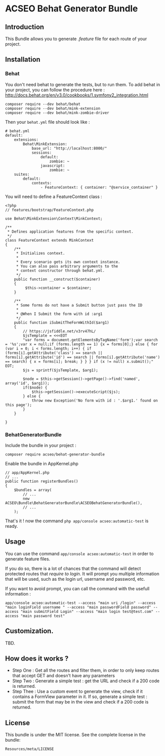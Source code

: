 # ACSEO Behat Generator Bundle

## Introduction

This Bundle allows you to generate *.feature* file for each route of your project.


## Installation

### Behat

You don't need behat to generate the tests, but to run them.
To add behat in your project, you can follow the procedure here : http://docs.behat.org/en/v3.0/cookbooks/1.symfony2_integration.html

```
composer require --dev behat/behat
composer require --dev behat/mink-extension
composer require --dev behat/mink-zombie-driver
```

Then your ```behat.yml``` file should look like :

```
# behat.yml
default:
    extensions:
        Behat\MinkExtension:
            base_url: "http://localhost:8000/"
            sessions:
                default:
                    zombie: ~
                javascript:
                    zombie: ~
    suites:
        default:
            contexts:
                - FeatureContext: { container: "@service_container" }
```

You will need to define a FeatureContext class :

```
<?php
// features/bootstrap/FeatureContext.php

use Behat\MinkExtension\Context\MinkContext;

/**
 * Defines application features from the specific context.
 */
class FeatureContext extends MinkContext
{
    /**
     * Initializes context.
     *
     * Every scenario gets its own context instance.
     * You can also pass arbitrary arguments to the
     * context constructor through behat.yml.
     */
    public function __construct($container)
    {
         $this->container = $container;
    }

    /**
     * Some forms do not have a Submit button just pass the ID
     *
     * @When I Submit the form with id :arg1
     */
    public function iSubmitTheFormWithId($arg1)
    {
        // https://jsfiddle.net/v3rv47hL/
        $jsTemplate = <<<EOT
        "var forms = document.getElementsByTagName('form');var search = '%s';var x = null;if (forms.length == 1) {x = forms[0];} else { for (var i = 0; i < forms.length; i++) { if (forms[i].getAttribute('class') == search || forms[i].getAttribute('id') == search || forms[i].getAttribute('name') == search) { x = forms[i]; break; } } } if (x != null) x.submit();"
EOT;
        $js = sprintf($jsTemplate, $arg1);

        $node = $this->getSession()->getPage()->find('named', array('id', $arg1));
        if($node) {
            $this->getSession()->executeScript($js);
        } else {
            throw new Exception('No form with id : '.$arg1.' found on this page');
        }
    }

}
```

### BehatGeneratorBundle

Include the bundle in your project :

```
composer require acseo/behat-generator-bundle
```

Enable the bundle in AppKernel.php

```
// app/AppKernel.php
// ...
public function registerBundles()
{
    $bundles = array(
        // ...
        new ACSEO\Bundle\BehatGeneratorBundle\ACSEOBehatGeneratorBundle(),
        // ...
    );
```

That's it ! now the command ```php app/console acseo:automatic-test``` is ready.

## Usage

You can use the command ```app/console acseo:automatic-test``` in order to generate feature files.

If you do so, there is a lot of chances that the command will detect protected routes that *require to login*.
It will prompt you multiple information that will be used, such as the login url, username and password, etc.

If you want to avoid prompt, you can call the command with the usefull information :

```
app/console acseo:automatic-test --access "main uri /login" --access "main loginField username " --access "main passwordField password" --access "main submitField Login" --access "main login test@test.com" --access "main password test"

```

## Customization.

TBD.


## How does it works ?

* Step One : Get all the routes and filter them, in order to only keep routes that accept GET and doesn't have any parameters
* Step Two : Generate a simple test : get the URL and check if a 200 code is returned.
* Step Thee : Use a custom event to generate the view, check if it contains a FormView parameter in it. If so, generate a simple test : submit the form that may be in the view and check if a 200 code is returned.


## License

This bundle is under the MIT license. See the complete license in the bundle:

```
Resources/meta/LICENSE
```
